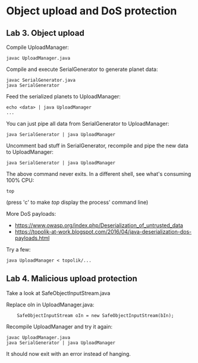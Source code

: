 # Object upload and DoS protection

## Lab 3. Object upload

Compile UploadManager:
```
javac UploadManager.java
```

Compile and execute SerialGenerator to generate planet data:
```
javac SerialGenerator.java
java SerialGenerator
```

Feed the serialized planets to UploadManager:
```
echo <data> | java UploadManager
...
```

You can just pipe all data from SerialGenerator to UploadManager:
```
java SerialGenerator | java UploadManager
```

Uncomment bad stuff in SerialGenerator, recompile and pipe the new data to UploadManager:
```
java SerialGenerator | java UploadManager
```

The above command never exits. In a different shell, see what's consuming 100% CPU:
```
top
```
(press 'c' to make _top_ display the process' command line)

More DoS payloads:
- https://www.owasp.org/index.php/Deserialization_of_untrusted_data
- https://topolik-at-work.blogspot.com/2016/04/java-deserialization-dos-payloads.html

Try a few:
```
java UploadManager < topolik/...
```

## Lab 4. Malicious upload protection

Take a look at SafeObjectInputStream.java

Replace oIn in UploadManager.java:
```
    SafeObjectInputStream oIn = new SafeObjectInputStream(bIn);
```

Recompile UploadManager and try it again:
```
javac UploadManager.java
java SerialGenerator | java UploadManager
```

It should now exit with an error instead of hanging.
